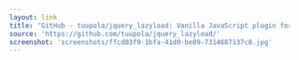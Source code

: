 ```yaml
---
layout: link
title: "GitHub - tuupola/jquery_lazyload: Vanilla JavaScript plugin for lazyloading images"
source: 'https://github.com/tuupola/jquery_lazyload/'
screenshot: 'screenshots/ffcd03f9-1bfa-41d0-be09-7314687137c8.jpg'
---
```



